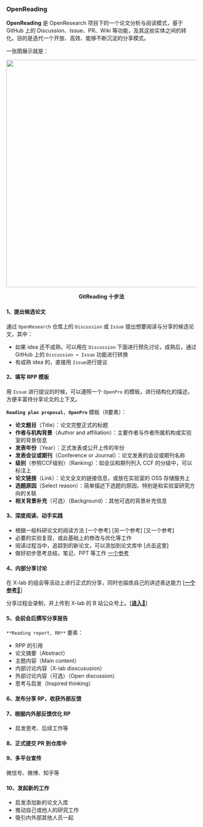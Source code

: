 ### OpenReading

**OpenReading** 是 OpenResearch 项目下的一个论文分析与阅读模式，基于 GitHub 上的 Discussion、Issue、PR、Wiki 等功能，及其这些实体之间的转化。目的是迭代一个开放、高效、能够不断沉淀的分享模式。

一张图展示就是：

<div align=center>
<img src="https://user-images.githubusercontent.com/15010826/166193928-956a0c4b-10c1-4849-a720-1011d1aef60b.png" width="600px">
</div>

**<p align="center">GitReading 十步法</p>** 

#### 1、提出候选论文

通过 `OpenResearch` 仓库上的 `Discussion` 或 `Issue` 提出想要阅读与分享的候选论文，其中：
- 如果 idea 还不成熟，可以用在 `Discussion` 下面进行预先讨论，成熟后，通过 GitHub 上的 `Discussion ➡️ Issue` 功能进行转换
- 有成熟 idea 的，直接用 `Issue`进行提议

#### 2、填写 RPP 模板

用 `Issue` 进行提议的时候，可以遵照一个 `OpenPro` 的模板，进行结构化的描述，方便丰富待分享论文的上下文。

**`Reading plan proposal, OpenPro`** 模板（8要素）：
- **论文题目**（Title）：论文完整正式的标题
- **作者与机构背景**（Author and affiliation）：主要作者与作者所属机构或实验室的背景信息
- **发表年份**（Year）：正式发表或公开上传的年份
- **发表会议或期刊**（Conference or Journal）：论文发表的会议或期刊名称
- **级别**（参照CCF级别）（Ranking）：如会议和期刊列入 CCF 的分级中，可以标注上
- **论文链接**（Link）：论文全文的链接信息，或放在实验室的 OSS 存储服务上
- **选题原因**（Select reason）：简单描述下选题的原因，特别是和实验室研究方向的关联
- **相关背景补充**（可选）（Background）：其他可选的背景补充信息

#### 3、深度阅读、动手实践
- 根据一般科研论文的阅读方法 [一个参考]  [另一个参考]  [又一个参考]
- 必要的实验复现，或此基础上的修改与优化等工作
- 阅读过程当中，追踪到的新论文，可以添加到论文库中 [点击这里]
- 做好初步思考总结，笔记、PPT 等工作 [一个参考](https://www.bilibili.com/video/BV1dg411P7De?spm_id_from=333.999.0.0)

#### 4、内部分享讨论
在 X-lab 的组会等活动上进行正式的分享，同时也锻炼自己的讲述表达能力 [[**一个参考📒**](https://www.bilibili.com/video/BV1Ut411P7dM?spm_id_from=333.337.search-card.all.click "如何做学术报告")]

分享过程会录制，并上传到 X-lab 的 B 站公众号上。[[**进入🎥**](https://space.bilibili.com/510793367 "B站视频")]

#### 5、会前会后撰写分享报告

`**Reading report, RR**` 要素：
- RPP 的引用
- 论文摘要（Abstract）
- 主题内容（Main content）
- 内部讨论内容（X-lab disscususion）
- 外部讨论内容（可选）（Open discussion）
- 思考与启发（Inspired thinking）

#### 6、发布分享 RP，收获外部反馈

#### 7、根据内外部反馈优化 RP
- 启发思考、后续工作等

#### 8、正式提交 PR 到仓库中

#### 9、多平台宣传
微信号、微博、知乎等

#### 10、发起新的工作
- 启发添加新的论文入库
- 推动自己或他人的研究工作
- 吸引内外部其他人员一起

